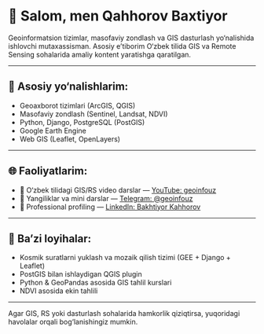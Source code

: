 # 👋 Salom, men Qahhorov Baxtiyor

Geoinformatsion tizimlar, masofaviy zondlash va GIS dasturlash yo‘nalishida ishlovchi mutaxassisman. Asosiy e’tiborim O‘zbek tilida GIS va Remote Sensing sohalarida amaliy kontent yaratishga qaratilgan.

---

## 🔧 Asosiy yo‘nalishlarim:
- Geoaxborot tizimlari (ArcGIS, QGIS)
- Masofaviy zondlash (Sentinel, Landsat, NDVI)
- Python, Django, PostgreSQL (PostGIS)
- Google Earth Engine
- Web GIS (Leaflet, OpenLayers)

---

## 🌐 Faoliyatlarim:
- 🎥 O‘zbek tilidagi GIS/RS video darslar — [YouTube: geoinfouz](https://www.youtube.com/@geoinfouz)
- 📢 Yangiliklar va mini darslar — [Telegram: @geoinfouz](https://t.me/geoinfouz)
- 💼 Professional profiling — [LinkedIn: Bakhtiyor Kahhorov](https://www.linkedin.com/in/bakhtiyor-kahhorov/)

---

## 📂 Ba’zi loyihalar:
- Kosmik suratlarni yuklash va mozaik qilish tizimi (GEE + Django + Leaflet)
- PostGIS bilan ishlaydigan QGIS plugin
- Python & GeoPandas asosida GIS tahlil kurslari
- NDVI asosida ekin tahlili

---

Agar GIS, RS yoki dasturlash sohalarida hamkorlik qiziqtirsa, yuqoridagi havolalar orqali bog‘lanishingiz mumkin.

